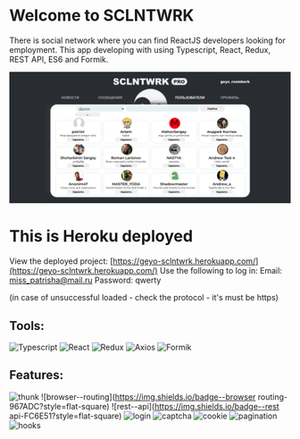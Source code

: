 # Welcome to SCLNTWRK
There is social network where you can find ReactJS developers looking for employment.
This app developing with using Typescript, React, Redux, REST API, ES6 and Formik.

![Header](https://github.com/geyotokar/SCLNTWRK/blob/main/src/assets/images/SCLNTWRK.png)

# This is Heroku deployed

View the deployed project: [https://geyo-sclntwrk.herokuapp.com/](https://geyo-sclntwrk.herokuapp.com/)
Use the following to log in: Email: miss_patrisha@mail.ru Password: qwerty

(in case of unsuccessful loaded - check the protocol - it's must be https)

## Tools:
![Typescript](https://img.shields.io/badge/-Typescript-0E34A0?style=for-the-badge&logo=typescript)
![React](https://img.shields.io/badge/-React-FF4747?style=for-the-badge&logo=react)
![Redux](https://img.shields.io/badge/-Redux-DA2864?style=for-the-badge&logo=redux)
![Axios](https://img.shields.io/badge/-Axios-48CFAD?style=for-the-badge)
![Formik](https://img.shields.io/badge/-Formik-656D78?style=for-the-badge)

## Features:
![thunk](https://img.shields.io/badge/-thunk-FFCE54?style=flat-square)
![browser--routing](https://img.shields.io/badge--browser routing-967ADC?style=flat-square)
![rest--api](https://img.shields.io/badge--rest api-FC6E51?style=flat-square)
![login](https://img.shields.io/badge/-login-A0D468?style=flat-square)
![captcha](https://img.shields.io/badge/-captcha-AC92EC?style=flat-square)
![cookie](https://img.shields.io/badge/-cookie-FEE715?style=flat-square)
![pagination](https://img.shields.io/badge/-pagination-B2BBDA?style=flat-square)
![hooks](https://img.shields.io/badge/-hooks-C0EB6A?style=flat-square)
